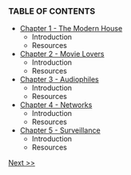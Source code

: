 ### TABLE OF CONTENTS

* [Chapter 1 - The Modern House](010-chapter-01.md)
  * Introduction
  * Resources
* [Chapter 2 - Movie Lovers](020-chapter-02.md)
  * Introduction
  * Resources
* [Chapter 3 - Audiophiles](010-chapter-01.md)
  * Introduction
  * Resources
* [Chapter 4 - Networks](010-chapter-01.md)
  * Introduction
  * Resources
* [Chapter 5 - Surveillance](010-chapter-01.md)
  * Introduction
  * Resources

[Next >>](010-chapter-01.md)
